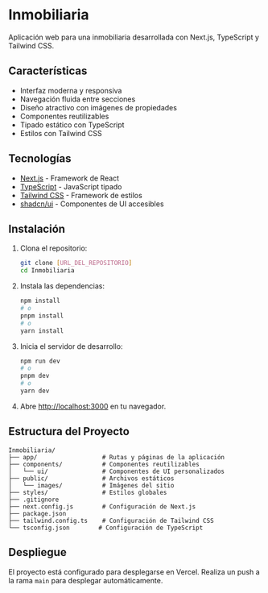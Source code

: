 # Inmobiliaria

Aplicación web para una inmobiliaria desarrollada con Next.js, TypeScript y Tailwind CSS.

## Características

- Interfaz moderna y responsiva
- Navegación fluida entre secciones
- Diseño atractivo con imágenes de propiedades
- Componentes reutilizables
- Tipado estático con TypeScript
- Estilos con Tailwind CSS

## Tecnologías

- [Next.js](https://nextjs.org/) - Framework de React
- [TypeScript](https://www.typescriptlang.org/) - JavaScript tipado
- [Tailwind CSS](https://tailwindcss.com/) - Framework de estilos
- [shadcn/ui](https://ui.shadcn.com/) - Componentes de UI accesibles

## Instalación

1. Clona el repositorio:
   ```bash
   git clone [URL_DEL_REPOSITORIO]
   cd Inmobiliaria
   ```

2. Instala las dependencias:
   ```bash
   npm install
   # o
   pnpm install
   # o
   yarn install
   ```

3. Inicia el servidor de desarrollo:
   ```bash
   npm run dev
   # o
   pnpm dev
   # o
   yarn dev
   ```

4. Abre [http://localhost:3000](http://localhost:3000) en tu navegador.

## Estructura del Proyecto

```
Inmobiliaria/
├── app/                  # Rutas y páginas de la aplicación
├── components/           # Componentes reutilizables
│   └── ui/               # Componentes de UI personalizados
├── public/               # Archivos estáticos
│   └── images/           # Imágenes del sitio
├── styles/               # Estilos globales
├── .gitignore
├── next.config.js        # Configuración de Next.js
├── package.json
├── tailwind.config.ts    # Configuración de Tailwind CSS
└── tsconfig.json        # Configuración de TypeScript
```

## Despliegue

El proyecto está configurado para desplegarse en Vercel. Realiza un push a la rama `main` para desplegar automáticamente.

